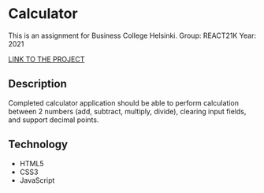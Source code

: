 # Calculator

This is an assignment for Business College Helsinki.
Group: REACT21K
Year: 2021

[LINK TO THE PROJECT](https://sagar-aryal.github.io/REACT21K-JAVASCRIPT/Hoang/Calculator/)

## Description

Completed calculator application should be able to perform calculation between 2 numbers (add, subtract, multiply, divide), clearing input fields, and support decimal points.

## Technology

- HTML5
- CSS3
- JavaScript
